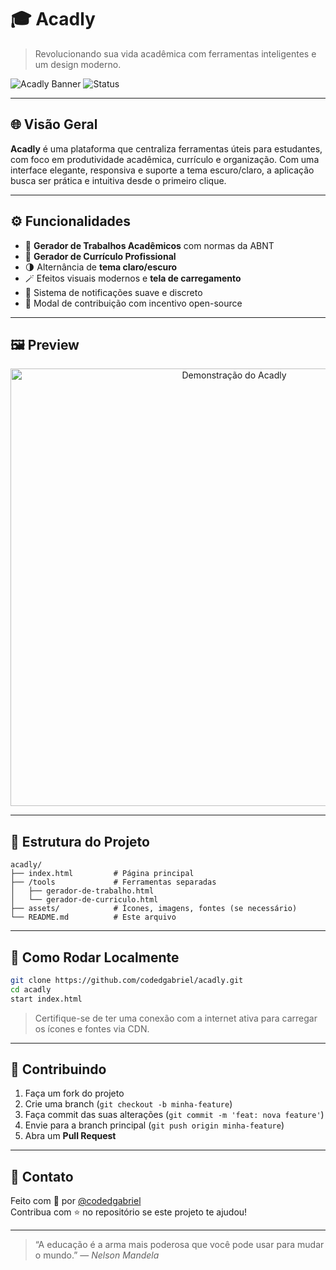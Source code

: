 
# 🎓 Acadly

> Revolucionando sua vida acadêmica com ferramentas inteligentes e um design moderno.

![Acadly Banner](https://img.shields.io/badge/Acadly-Open%20Source-blue?style=for-the-badge&logo=github)
![Status](https://img.shields.io/badge/status-em%20desenvolvimento-yellow?style=for-the-badge)

---

## 🌐 Visão Geral

**Acadly** é uma plataforma que centraliza ferramentas úteis para estudantes, com foco em produtividade acadêmica, currículo e organização. Com uma interface elegante, responsiva e suporte a tema escuro/claro, a aplicação busca ser prática e intuitiva desde o primeiro clique.

---

## ⚙️ Funcionalidades

- 📝 **Gerador de Trabalhos Acadêmicos** com normas da ABNT
- 📄 **Gerador de Currículo Profissional**
- 🌗 Alternância de **tema claro/escuro**
- 🪄 Efeitos visuais modernos e **tela de carregamento**
- 🔔 Sistema de notificações suave e discreto
- 💬 Modal de contribuição com incentivo open-source

---

## 🖼️ Preview

<p align="center">
  <img src="https://github.com/codedgabriel/acadly/assets/preview.gif" alt="Demonstração do Acadly" width="700"/>
</p>

---

## 📁 Estrutura do Projeto

```
acadly/
├── index.html         # Página principal
├── /tools             # Ferramentas separadas
│   ├── gerador-de-trabalho.html
│   └── gerador-de-curriculo.html
├── assets/            # Ícones, imagens, fontes (se necessário)
└── README.md          # Este arquivo
```

---

## 🚀 Como Rodar Localmente

```bash
git clone https://github.com/codedgabriel/acadly.git
cd acadly
start index.html
```

> Certifique-se de ter uma conexão com a internet ativa para carregar os ícones e fontes via CDN.

---

## 🤝 Contribuindo

1. Faça um fork do projeto
2. Crie uma branch (`git checkout -b minha-feature`)
3. Faça commit das suas alterações (`git commit -m 'feat: nova feature'`)
4. Envie para a branch principal (`git push origin minha-feature`)
5. Abra um **Pull Request**

---

## 📢 Contato

Feito com 💙 por [@codedgabriel](https://github.com/codedgabriel)  
Contribua com ⭐ no repositório se este projeto te ajudou!

---

> “A educação é a arma mais poderosa que você pode usar para mudar o mundo.” — *Nelson Mandela*
